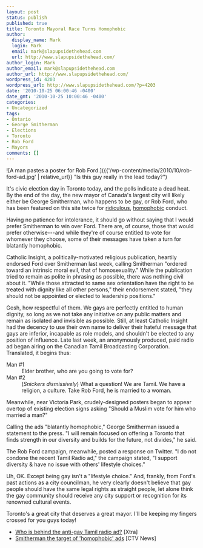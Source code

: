 ```yaml
---
layout: post
status: publish
published: true
title: Toronto Mayoral Race Turns Homophobic
author:
  display_name: Mark
  login: Mark
  email: mark@slapupsidethehead.com
  url: http://www.slapupsidethehead.com/
author_login: Mark
author_email: mark@slapupsidethehead.com
author_url: http://www.slapupsidethehead.com/
wordpress_id: 4203
wordpress_url: http://www.slapupsidethehead.com/?p=4203
date: '2010-10-25 06:00:46 -0400'
date_gmt: '2010-10-25 10:00:46 -0400'
categories:
- Uncategorized
tags:
- Ontario
- George Smitherman
- Elections
- Toronto
- Rob Ford
- Mayors
comments: []
---
```

![A man pastes a poster for Rob Ford.]({{'/wp-content/media/2010/10/rob-ford-ad.jpg' | relative_url}} "Is this guy really in the lead today?")

It's civic election day in Toronto today, and the polls indicate a dead heat. By the end of the day, the new mayor of Canada's largest city will likely either be George Smitherman, who happens to be gay, or Rob Ford, who has been featured on this site twice for [ridiculous](http://www.slapupsidethehead.com/2007/05/councilor-explodes-over-pride-funding/ "Gays on our streets? BLARARGH!"), [homophobic](http://www.slapupsidethehead.com/2006/07/councilor-explodes/ "AIDS education funding!? GARABLARAH!") conduct.

Having no patience for intolerance, it should go without saying that I would prefer Smitherman to win over Ford. There are, of course, those that would prefer otherwise---and while they're of course entitled to vote for whomever they choose, some of their messages have taken a turn for blatantly homophobic.

Catholic Insight, a politically-motivated religious publication, heartily endorsed Ford over Smitherman last week, calling Smitherman "ordered toward an intrinsic moral evil, that of homosexuality." While the publication tried to remain as polite in phrasing as possible, there was nothing civil about it. "While those attracted to same sex orientation have the right to be treated with dignity like all other persons," their endorsement stated, "they should not be appointed or elected to leadership positions."

Gosh, how respectful of them. We gays are perfectly entitled to human dignity, so long as we not take any initiative on any public matters and remain as isolated and invisible as possible. Still, at least Catholic Insight had the decency to use their own name to deliver their hateful message that gays are inferior, incapable as role models, and shouldn't be elected to any position of influence. Late last week, an anonymously produced, paid radio ad began airing on the Canadian Tamil Broadcasting Corporation. Translated, it begins thus:

<dl>
<dt>Man #1</dt>
<dd>Elder brother, who are you going to vote for?</dd>
<dt>Man #2</dt>
<dd>(<em>Snickers dismissively</em>) What a question! We are Tamil. We have a religion, a culture. Take Rob Ford, he is married to a woman.</dd>
</dl>

Meanwhile, near Victoria Park, crudely-designed posters began to appear overtop of existing election signs asking "Should a Muslim vote for him who married a man?"

Calling the ads "blatantly homophobic," George Smitherman issued a statement to the press. "I will remain focused on offering a Toronto that finds strength in our diversity and builds for the future, not divides," he said.

The Rob Ford campaign, meanwhile, posted a response on Twitter. "I do not condone the recent Tamil Radio ad," the campaign stated, "I support diversity & have no issue with others' lifestyle choices."

Uh, OK. Except being gay isn't a "lifestyle choice." And, frankly, from Ford's past actions as a city councilman, he very clearly doesn't believe that gay people should have the same legal rights as straight people, let alone think the gay community should receive any city support or recognition for its renowned cultural events.

Toronto's a great city that deserves a great mayor. I'll be keeping my fingers crossed for you guys today!

- [Who is behind the anti-gay Tamil radio ad?](http://www.xtra.ca/blog/national/post/2010/10/24/Toronto-mayoral-race-who-is-behind-Tamil-radio-ads.aspx) [Xtra]
- [Smitherman the target of 'homophobic' ads](http://toronto.ctv.ca/servlet/an/local/CTVNews/20101024/nasty-signs-101024/20101024/?hub=TorontoNewHome) [CTV News]
